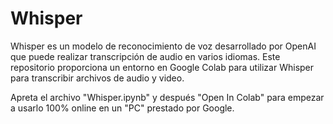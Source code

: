 # Whisper
Whisper es un modelo de reconocimiento de voz desarrollado por OpenAI que puede realizar transcripción de audio en varios idiomas. Este repositorio proporciona un entorno en Google Colab para utilizar Whisper para transcribir archivos de audio y video.

Apreta el archivo "Whisper.ipynb" y después "Open In Colab" para empezar a usarlo 100% online en un "PC" prestado por Google.
